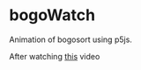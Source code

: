 # bogoWatch
Animation of bogosort using p5js.

After watching [this](https://www.youtube.com/watch?v=DaPJkYo2quc&ab_channel=TimoBingmann) video

